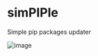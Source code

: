 # simPIPle
Simple pip packages updater

![image](https://user-images.githubusercontent.com/83335375/179363049-372d7f10-947c-4321-b0fa-12502359aff9.png)
